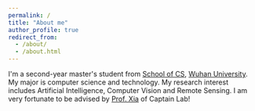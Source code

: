 ```yaml
---
permalink: /
title: "About me"
author_profile: true
redirect_from: 
  - /about/
  - /about.html
---
```


I'm a second-year master's student from [School of CS](https://cs.whu.edu.cn/), [Wuhan University](https://www.whu.edu.cn/). 
My major is computer science and technology.
My research interest includes Artificial Intelligence, Computer Vision and Remote Sensing. 
I am very fortunate to be advised by [Prof. Xia](http://www.captain-whu.com/zh/person/xiaguisong.html) of Captain Lab!
